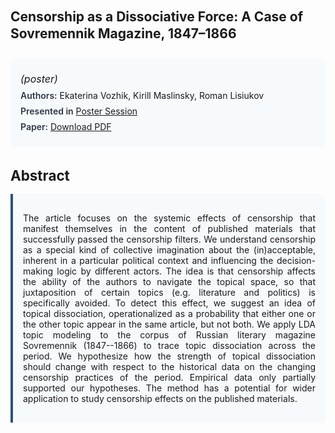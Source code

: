 
<style>    
    h2 {
        margin-top: 0;
        margin-bottom: 1.5rem;
        line-height: 1.3;
    }
    
    h3 {
        margin-top: 2rem;
        margin-bottom: 1rem;
        font-size: 1.4rem;
        font-weight:bold;
    }
    
    .metadata {
        background-color: #f7fafc;
        padding: 1rem;
        border-radius: 6px;
        margin-bottom: 2rem;
    }
    
    .metadata p {
        margin: 0.5rem 0;
    }
    
    .abstract {
        text-align: justify;
        padding: 1rem;
        background-color: #f7fafc;
        border-left: 4px solid #2c5282;
        border-radius: 0 6px 6px 0;
    }
    
    strong {
        color: #2d3748;
        font-weight: 600;
    }
</style>
<main role="main">
<h2>Censorship as a Dissociative Force: A Case of Sovremennik Magazine, 1847–1866</h2>

<section class="metadata">
<p style='font-size:1rem'><i>(poster)</i></p>
<p><strong>Authors:</strong> Ekaterina Vozhik, Kirill Maslinsky, Roman Lisiukov</p>
<p><strong>Presented in</strong> <a href='/programme/#postersession'>Poster Session</a></p>
<p><strong>Paper:</strong> <a href="https://ceur-ws.org/Vol-3558/paper38.pdf">Download PDF</a></p>
</section>

<section>
<h3>Abstract</h3>
<div class="abstract">
<p>The article focuses on the systemic effects of censorship that manifest themselves in the content of published materials that successfully passed the censorship filters. We understand censorship as a special kind of collective imagination about the (in)acceptable, inherent in a particular political context and influencing the decision-making logic by different actors. The idea is that censorship affects the ability of the authors to navigate the topical space, so that juxtaposition of certain topics (e.g. literature and politics) is specifically avoided. To detect this effect, we suggest an idea of topical dissociation, operationalized as a probability that either one or the other topic appear in the same article, but  not both. We apply LDA topic modeling to the corpus of Russian literary magazine Sovremennik (1847--1866) to trace topic dissociation across the period. We hypothesize how the strength of topical dissociation should change with respect to the historical data on the changing censorship practices of the period. Empirical data only partially supported our hypotheses. The method has a potential for wider application to study censorship effects on the published materials.</p>
</div>
</section>
</main>